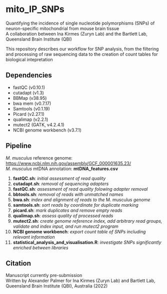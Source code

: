 # mito_IP_SNPs
Quantifying the incidence of single nucleotide polymorphisms (SNPs) of neuron-specific mitochondrial from mouse brain tissue \
A collaboration between Ina Kirmes (Zuryn Lab) and the Bartlett Lab, Queensland Brain Institute (QBI)

This repository describes our workflow for SNP analysis, from the filtering and processing of raw sequencing data to the creation of count tables for biological intepretation

## Dependencies
* fastQC (v0.10.1)
* cutadapt (v1.3)
* BBMap (v38.95)
* bwa mem (v0.7.17)
* Samtools (v0.1.19)
* Picard (v2.27.1)
* qualimap (v2.2.1)
* mutect2 (GATK, v4.2.4.1)
* NCBI genome workbench (v3.7.1)

## Pipeline
_M. musculus_ reference genome: https://www.ncbi.nlm.nih.gov/assembly/GCF_000001635.23/ \
_M. musculus_ mtDNA annotation: **mtDNA_features.csv**

1. **fastQC.sh**: _initial assessment of read quality_
2. **cutadapt.sh**: _removal of sequencing adapters_
3. **fastQC.sh**: _assessment of read quality folowing adapter removal_
4. **bbtools.sh**: _removal of reads with unmatched names_
5. **bwa.sh**: _index and alignment of reads to the_ M. musculus _genome_
6. **samtools.sh**: _sort reads by coordinate for duplicate marking_
7. **picard.sh**: _mark duplicates and remove empty reads_
8. **qualimap.sh**: _assess quality of processed reads_
9. **mutect2.sh**: _create genome reference index, add arbitrary read groups, validate and index input, and run mutect2 program_
10. **NCBI genome workbench**: _export count table of SNPs including relevant information_
11. **statistical_analysis_and_visualisation.R**: _investigate SNPs significantly enriched between libraries_ 

## Citation
Manuscript currently pre-submission \
Written by Alexander Palmer for Ina Kirmes (Zuryn Lab) and Bartlett Lab, Queensland Brain Institute (QBI), Australia (2022)
